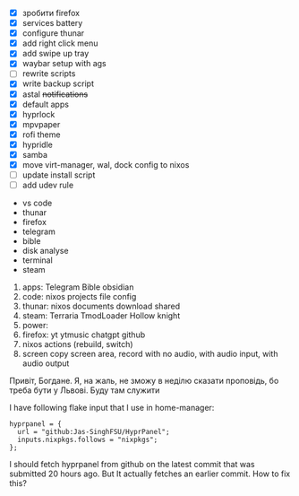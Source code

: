 - [x] зробити firefox
- [x] services battery
- [x] configure thunar
- [x] add right click menu
- [x] add swipe up tray
- [x] waybar setup with ags
- [ ] rewrite scripts
- [x] write backup script
- [x] astal ~~notifications~~
- [x] default apps
- [x] hyprlock
- [x] mpvpaper
- [x] rofi theme
- [x] hypridle
- [x] samba
- [x] move virt-manager, wal, dock config to nixos
- [ ] update install script
- [ ] add udev rule

- vs code
- thunar
- firefox
- telegram
- bible
- disk analyse
- terminal
- steam

1. apps: Telegram Bible obsidian
2. code: nixos projects file config
3. thunar: nixos documents download shared 
4. steam: Terraria TmodLoader Hollow knight
5. power: 
6. firefox: yt ytmusic chatgpt github
7. nixos actions (rebuild, switch)
8. screen copy screen area, record with no audio, with audio input, with audio output

Привіт, Богдане. Я, на жаль, не зможу в неділю сказати проповідь, бо треба бути у Львові. Буду там служити

I have following flake input that I use in home-manager: 

    hyprpanel = {
      url = "github:Jas-SinghFSU/HyprPanel";
      inputs.nixpkgs.follows = "nixpkgs";
    };

I should fetch hyprpanel from github on the latest commit that was submitted 20 hours ago. But It actually fetches an earlier commit. How to fix this?
